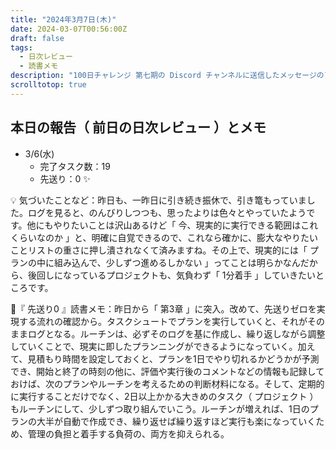 ```yaml
---
title: "2024年3月7日(木)"
date: 2024-03-07T00:56:00Z
draft: false
tags:
  - 日次レビュー
  - 読書メモ
description: "100日チャレンジ 第七期の Discord チャンネルに送信したメッセージのアーカイブ"
scrolltotop: true
---
```


## 本日の報告（ 前日の日次レビュー ）とメモ

- 3/6(水)
  - 完了タスク数：19
  - 先送り：0 ✨

💡 気づいたことなど：昨日も、一昨日に引き続き振休で、引き篭もっていました。ログを見ると、のんびりしつつも、思ったよりは色々とやっていたようです。他にもやりたいことは沢山あるけど「 今、現実的に実行できる範囲はこれくらいなのか 」と、明確に自覚できるので、これなら確かに、膨大なやりたいことリストの重さに押し潰されなくて済みますね。その上で、現実的には「 プランの中に組み込んで、少しずつ進めるしかない 」ってことは明らかなんだから、後回しになっているプロジェクトも、気負わず「 1分着手 」していきたいところです。

🔖『 先送り0 』読書メモ：昨日から「 第3章 」に突入。改めて、先送りゼロを実現する流れの確認から。タスクシュートでプランを実行していくと、それがそのままログとなる。ルーチンは、必ずそのログを基に作成し、繰り返しながら調整していくことで、現実に即したプランニングができるようになっていく。加えて、見積もり時間を設定しておくと、プランを1日でやり切れるかどうかが予測でき、開始と終了の時刻の他に、評価や実行後のコメントなどの情報も記録しておけば、次のプランやルーチンを考えるための判断材料になる。そして、定期的に実行することだけでなく、2日以上かかる大きめのタスク（ プロジェクト ）もルーチンにして、少しずつ取り組んでいこう。ルーチンが増えれば、1日のプランの大半が自動で作成でき、繰り返せば繰り返すほど実行も楽になっていくため、管理の負担と着手する負荷の、両方を抑えられる。
